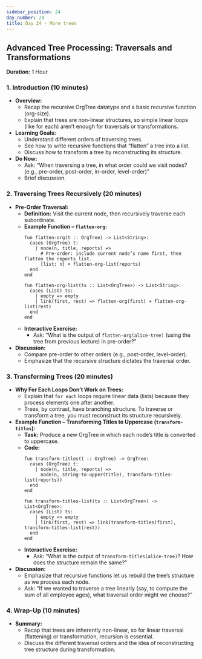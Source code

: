 ```yaml
---
sidebar_position: 24
day_number: 24
title: Day 24 - More trees
---
```



## Advanced Tree Processing: Traversals and Transformations

**Duration:** 1 Hour

### 1. Introduction (10 minutes)
- **Overview:**
  - Recap the recursive OrgTree datatype and a basic recursive function (org-size).
  - Explain that trees are non-linear structures, so simple linear loops (like for each) aren’t enough for traversals or transformations.
- **Learning Goals:**
  - Understand different orders of traversing trees.
  - See how to write recursive functions that “flatten” a tree into a list.
  - Discuss how to transform a tree by reconstructing its structure.
- **Do Now:**
  - Ask: “When traversing a tree, in what order could we visit nodes? (e.g., pre-order, post-order, in-order, level-order)”
  - Brief discussion.

### 2. Traversing Trees Recursively (20 minutes)
- **Pre-Order Traversal:**
  - **Definition:** Visit the current node, then recursively traverse each subordinate.
  - **Example Function – `flatten-org`:**
    ```pyret
    fun flatten-org(t :: OrgTree) -> List<String>:
      cases (OrgTree) t:
        | node(n, title, reports) =>
          # Pre-order: include current node’s name first, then flatten the reports list.
          [list: n] + flatten-org-list(reports)
      end
    end

    fun flatten-org-list(ts :: List<OrgTree>) -> List<String>:
      cases (List) ts:
        | empty => empty
        | link(first, rest) => flatten-org(first) + flatten-org-list(rest)
      end
    end
    ```
  - **Interactive Exercise:**
    - Ask: “What is the output of `flatten-org(alice-tree)` (using the tree from previous lecture) in pre-order?”
- **Discussion:**
  - Compare pre-order to other orders (e.g., post-order, level-order).
  - Emphasize that the recursive structure dictates the traversal order.

### 3. Transforming Trees (20 minutes)
- **Why For Each Loops Don’t Work on Trees:**
  - Explain that `for each` loops require linear data (lists) because they process elements one after another.
  - Trees, by contrast, have branching structure. To traverse or transform a tree, you must reconstruct its structure recursively.
- **Example Function – Transforming Titles to Uppercase (`transform-titles`):**
  - **Task:** Produce a new OrgTree in which each node’s title is converted to uppercase.
  - **Code:**
    ```pyret
    fun transform-titles(t :: OrgTree) -> OrgTree:
      cases (OrgTree) t:
        | node(n, title, reports) =>
          node(n, string-to-upper(title), transform-titles-list(reports))
      end
    end

    fun transform-titles-list(ts :: List<OrgTree>) -> List<OrgTree>:
      cases (List) ts:
        | empty => empty
        | link(first, rest) => link(transform-titles(first), transform-titles-list(rest))
      end
    end
    ```
  - **Interactive Exercise:**
    - Ask: “What is the output of `transform-titles(alice-tree)`? How does the structure remain the same?”
- **Discussion:**
  - Emphasize that recursive functions let us rebuild the tree’s structure as we process each node.
  - Ask: “If we wanted to traverse a tree linearly (say, to compute the sum of all employee ages), what traversal order might we choose?”

### 4. Wrap-Up (10 minutes)
- **Summary:**
  - Recap that trees are inherently non-linear, so for linear traversal (flattening) or transformation, recursion is essential.
  - Discuss the different traversal orders and the idea of reconstructing tree structure during transformation.

